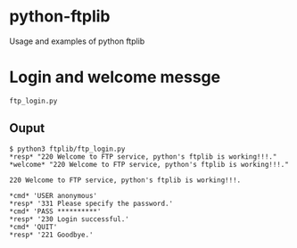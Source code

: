 # python-ftplib
Usage and examples of python ftplib

# Login and welcome messge 
`ftp_login.py`

## Ouput
```
$ python3 ftplib/ftp_login.py
*resp* "220 Welcome to FTP service, python's ftplib is working!!!."
*welcome* "220 Welcome to FTP service, python's ftplib is working!!!."

220 Welcome to FTP service, python's ftplib is working!!!.

*cmd* 'USER anonymous'
*resp* '331 Please specify the password.'
*cmd* 'PASS **********'
*resp* '230 Login successful.'
*cmd* 'QUIT'
*resp* '221 Goodbye.'
```